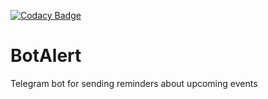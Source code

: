 [![Codacy Badge](https://app.codacy.com/project/badge/Coverage/fd165ad9ae304c048ea38c8ac249fc36)](https://www.codacy.com/gh/STeres-work/BotAlert/dashboard?utm_source=github.com&utm_medium=referral&utm_content=STeres-work/BotAlert&utm_campaign=Badge_Coverage)

# BotAlert
Telegram bot for sending reminders about upcoming events
